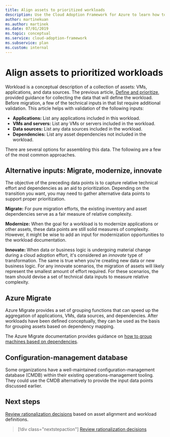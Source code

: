 ```yaml
---
title: Align assets to prioritized workloads
description: Use the Cloud Adoption Framework for Azure to learn how to align assets to your prioritized workloads.
author: martinekuan
ms.author: martinek
ms.date: 07/01/2019
ms.topic: conceptual
ms.service: cloud-adoption-framework
ms.subservice: plan
ms.custom: internal
---
```


# Align assets to prioritized workloads

Workload is a conceptual description of a collection of assets: VMs, applications, and data sources. The previous article, [Define and prioritize](./workloads.md), provided guidance for collecting the data that will define the workload. Before migration, a few of the technical inputs in that list require additional validation. This article helps with validation of the following inputs:

- **Applications:** List any applications included in this workload.
- **VMs and servers:** List any VMs or servers included in the workload.
- **Data sources:** List any data sources included in the workload.
- **Dependencies:** List any asset dependencies not included in the workload.

There are several options for assembling this data. The following are a few of the most common approaches.

## Alternative inputs: Migrate, modernize, innovate

The objective of the preceding data points is to capture relative technical effort and dependencies as an aid to prioritization. Depending on the transition you want, you may need to gather alternative data points to support proper prioritization.

**Migrate:** For pure migration efforts, the existing inventory and asset dependencies serve as a fair measure of relative complexity.

**Modernize:** When the goal for a workload is to modernize applications or other assets, these data points are still solid measures of complexity. However, it might be wise to add an input for modernization opportunities to the workload documentation.

**Innovate:** When data or business logic is undergoing material change during a cloud adoption effort, it's considered an *innovate* type of transformation. The same is true when you're creating new data or new business logic. For any innovate scenarios, the migration of assets will likely represent the smallest amount of effort required. For these scenarios, the team should devise a set of technical data inputs to measure relative complexity.

## Azure Migrate

Azure Migrate provides a set of grouping functions that can speed up the aggregation of applications, VMs, data sources, and dependencies. After workloads have been defined conceptually, they can be used as the basis for grouping assets based on dependency mapping.

The Azure Migrate documentation provides guidance on [how to group machines based on dependencies](/azure/migrate/how-to-create-group-machine-dependencies).

## Configuration-management database

Some organizations have a well-maintained configuration-management database (CMDB) within their existing operations-management tooling. They could use the CMDB alternatively to provide the input data points discussed earlier.

## Next steps

[Review rationalization decisions](./review-rationalization.md) based on asset alignment and workload definitions.

> [!div class="nextstepaction"]
> [Review rationalization decisions](./review-rationalization.md)
